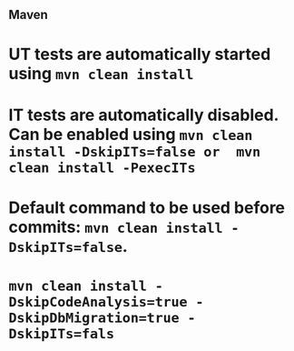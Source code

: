 ## Maven
# UT tests are automatically started using `mvn clean install`
# IT tests are automatically disabled. Can be enabled using `mvn clean install -DskipITs=false or  mvn clean install -PexecITs`

# Default command to be used before commits: `mvn clean install -DskipITs=false`.
# `mvn clean install -DskipCodeAnalysis=true -DskipDbMigration=true -DskipITs=fals`
